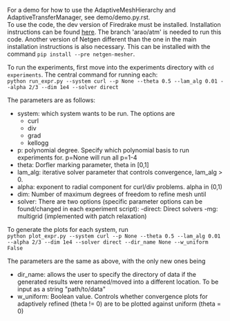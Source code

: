 For a demo for how to use the AdaptiveMeshHierarchy and AdaptiveTransferManager, see demo/demo.py.rst. \
To use the code, the dev version of Firedrake must be installed. Installation instructions can be found [here](https://www.firedrakeproject.org/install.html). The branch 'arao/atm' is needed to run this code. Another version of Netgen different than the one in the main installation instructions is also necessary. This can be installed with the command `pip install --pre netgen-mesher`.

To run the experiments, first move into the experiments directory with `cd experiments`.
The central command for running each: \
`python run_expr.py --system curl --p None --theta 0.5 --lam_alg 0.01 --alpha 2/3 --dim 1e4 --solver direct`

The parameters are as follows:
- system: which system wants to be run. The options are
  - curl
  - div
  - grad
  - kellogg
- p: polynomial degree. Specify which polynomial basis to run experiments for. p=None will run all p=1-4
- theta: Dorfler marking parameter, theta in [0,1]
- lam_alg: iterative solver parameter that controls convergence, lam_alg > 0.
- alpha: exponent to radial component for curl/div problems. alpha in (0,1)
- dim: Number of maximum degrees of freedom to refine mesh until
- solver: There are two options (specific parameter options can be found/changed in each experiment script):
  -direct: Direct solvers
  -mg: multigrid (implemented with patch relaxation)

To generate the plots for each system, run \
`python plot_expr.py --system curl --p None --theta 0.5 --lam_alg 0.01 --alpha 2/3 --dim 1e4 --solver direct --dir_name None --w_uniform False`

The parameters are the same as above, with the only new ones being
- dir_name: allows the user to specify the directory of data if the generated results were renamed/moved into a different location. To be input as a string "path/to/data"
- w_uniform: Boolean value. Controls whether convergence plots for adaptively refined (theta != 0) are to be plotted against uniform (theta = 0)
